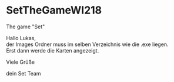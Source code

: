 # SetTheGameWI218
The game "Set"

Hallo Lukas, <br>
der Images Ordner muss im selben Verzeichnis wie die .exe liegen. <br>
Erst dann werde die Karten angezeigt.
 
Viele Grüße

dein Set Team
